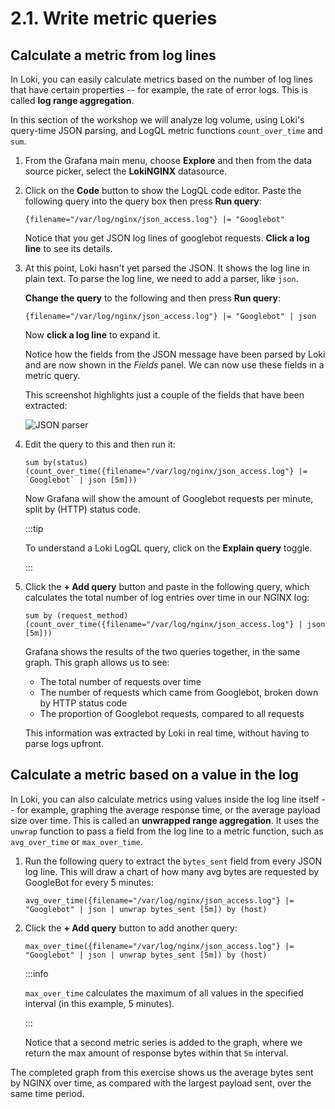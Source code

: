 # 2.1. Write metric queries

## Calculate a metric from log lines

In Loki, you can easily calculate metrics based on the number of log lines that have certain properties -- for example, the rate of error logs. This is called **log range aggregation**. 

In this section of the workshop we will analyze log volume, using Loki's query-time JSON parsing, and LogQL metric functions `count_over_time` and `sum`.

1.  From the Grafana main menu, choose **Explore** and then from the data source picker, select the **LokiNGINX** datasource.

1.  Click on the **Code** button to show the LogQL code editor. Paste the following query into the query box then press **Run query**:

    ```
    {filename="/var/log/nginx/json_access.log"} |= "Googlebot"
    ```

    Notice that you get JSON log lines of googlebot requests. **Click a log line** to see its details.

1.  At this point, Loki hasn't yet parsed the JSON. It shows the log line in plain text. To parse the log line, we need to add a parser, like `json`.

    **Change the query** to the following and then press **Run query**:

    ```
    {filename="/var/log/nginx/json_access.log"} |= "Googlebot" | json
    ```

    Now **click a log line** to expand it. 
    
    Notice how the fields from the JSON message have been parsed by Loki and are now shown in the _Fields_ panel. We can now use these fields in a metric query. 
    
    This screenshot highlights just a couple of the fields that have been extracted:

    ![JSON parser](/img/metric-json-extract.png)

1.  Edit the query to this and then run it:

    ```
    sum by(status) (count_over_time({filename="/var/log/nginx/json_access.log"} |= `Googlebot` | json [5m]))
    ```

    Now Grafana will show the amount of Googlebot requests per minute, split by (HTTP) status code.

    :::tip
    
    To understand a Loki LogQL query, click on the **Explain query** toggle.

    :::

1.  Click the **+ Add query** button and paste in the following query, which calculates the total number of log entries over time in our NGINX log:

    ```
    sum by (request_method) (count_over_time({filename="/var/log/nginx/json_access.log"} | json [5m]))
    ```

    Grafana shows the results of the two queries together, in the same graph. This graph allows us to see:

    - The total number of requests over time
    - The number of requests which came from Googlebot, broken down by HTTP status code
    - The proportion of Googlebot requests, compared to all requests

    This information was extracted by Loki in real time, without having to parse logs upfront.

## Calculate a metric based on a value in the log

In Loki, you can also calculate metrics using values inside the log line itself -- for example, graphing the average response time, or the average payload size over time. This is called an **unwrapped range aggregation**. It uses the `unwrap` function to pass a field from the log line to a metric function, such as `avg_over_time` or `max_over_time`.

1. Run the following query to extract the `bytes_sent` field from every JSON log line. This will draw a chart of how many avg bytes are requested by GoogleBot for every 5 minutes:

    ```
    avg_over_time({filename="/var/log/nginx/json_access.log"} |= "Googlebot" | json | unwrap bytes_sent [5m]) by (host)
    ```

2. Click the **+ Add query** button to add another query:

    ```
    max_over_time({filename="/var/log/nginx/json_access.log"} |= "Googlebot" | json | unwrap bytes_sent [5m]) by (host)
    ```

    :::info

    `max_over_time` calculates the maximum of all values in the specified interval (in this example, 5 minutes).

    :::

    Notice that a second metric series is added to the graph, where we return the max amount of response bytes within that `5m` interval.

The completed graph from this exercise shows us the average bytes sent by NGINX over time, as compared with the largest payload sent, over the same time period.

